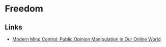 # Freedom

## Links

- [Modern Mind Control: Public Opinion Manipulation in Our Online World](https://www.youtube.com/watch?v=gAmZXrSUofM&feature=youtu.be)
